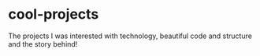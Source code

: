# cool-projects
The projects I was interested with technology, beautiful code and structure and the story behind!
